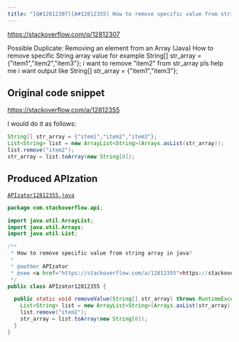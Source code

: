 ```yaml
---
title: "[Q#12812307][A#12812355] How to remove specific value from string array in java?"
---
```


https://stackoverflow.com/q/12812307

Possible Duplicate:
Removing an element from an Array (Java)
How to remove specific String array value for example
String[] str_array = {"item1","item2","item3"};
i want to remove "item2" from str_array pls help me i want output like
String[] str_array = {"item1","item3"};



## Original code snippet

https://stackoverflow.com/a/12812355

I would do it as follows:

```java
String[] str_array = {"item1","item2","item3"};
List<String> list = new ArrayList<String>(Arrays.asList(str_array));
list.remove("item2");
str_array = list.toArray(new String[0]);
```

## Produced APIzation

[`APIzator12812355.java`](/data/search/java/APIzator12812355.java)

```java
package com.stackoverflow.api;

import java.util.ArrayList;
import java.util.Arrays;
import java.util.List;

/**
 * How to remove specific value from string array in java?
 *
 * @author APIzator
 * @see <a href="https://stackoverflow.com/a/12812355">https://stackoverflow.com/a/12812355</a>
 */
public class APIzator12812355 {

  public static void removeValue(String[] str_array) throws RuntimeException {
    List<String> list = new ArrayList<String>(Arrays.asList(str_array));
    list.remove("item2");
    str_array = list.toArray(new String[0]);
  }
}
```
